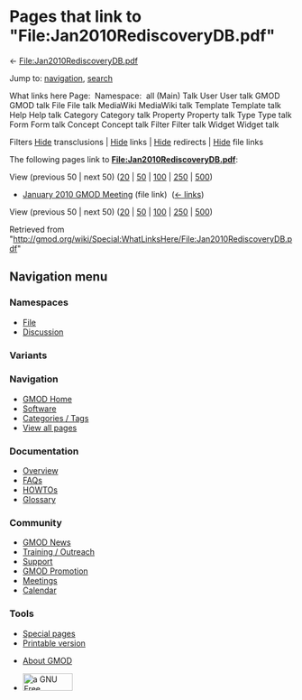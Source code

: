 <div id="mw-page-base" class="noprint">

</div>

<div id="mw-head-base" class="noprint">

</div>

<div id="content" class="mw-body" role="main">

<span id="top"></span>

<div id="mw-js-message" style="display:none;">

</div>



# <span dir="auto">Pages that link to "File:Jan2010RediscoveryDB.pdf"</span>

<div id="bodyContent">

<div id="contentSub">

←
[File:Jan2010RediscoveryDB.pdf](/wiki/File:Jan2010RediscoveryDB.pdf "File:Jan2010RediscoveryDB.pdf")

</div>

<div id="jump-to-nav" class="mw-jump">

Jump to: [navigation](#mw-navigation), [search](#p-search)

</div>

<div id="mw-content-text">

What links here Page:  Namespace:  all (Main) Talk User User talk GMOD
GMOD talk File File talk MediaWiki MediaWiki talk Template Template talk
Help Help talk Category Category talk Property Property talk Type Type
talk Form Form talk Concept Concept talk Filter Filter talk Widget
Widget talk

Filters
[Hide](/mediawiki/index.php?title=Special:WhatLinksHere/File:Jan2010RediscoveryDB.pdf&hidetrans=1 "Special:WhatLinksHere/File:Jan2010RediscoveryDB.pdf")
transclusions \|
[Hide](/mediawiki/index.php?title=Special:WhatLinksHere/File:Jan2010RediscoveryDB.pdf&hidelinks=1 "Special:WhatLinksHere/File:Jan2010RediscoveryDB.pdf")
links \|
[Hide](/mediawiki/index.php?title=Special:WhatLinksHere/File:Jan2010RediscoveryDB.pdf&hideredirs=1 "Special:WhatLinksHere/File:Jan2010RediscoveryDB.pdf")
redirects \|
[Hide](/mediawiki/index.php?title=Special:WhatLinksHere/File:Jan2010RediscoveryDB.pdf&hideimages=1 "Special:WhatLinksHere/File:Jan2010RediscoveryDB.pdf")
file links

The following pages link to
**[File:Jan2010RediscoveryDB.pdf](/wiki/File:Jan2010RediscoveryDB.pdf "File:Jan2010RediscoveryDB.pdf")**:

View (previous 50 \| next 50)
([20](/mediawiki/index.php?title=Special:WhatLinksHere/File:Jan2010RediscoveryDB.pdf&limit=20 "Special:WhatLinksHere/File:Jan2010RediscoveryDB.pdf")
\|
[50](/mediawiki/index.php?title=Special:WhatLinksHere/File:Jan2010RediscoveryDB.pdf&limit=50 "Special:WhatLinksHere/File:Jan2010RediscoveryDB.pdf")
\|
[100](/mediawiki/index.php?title=Special:WhatLinksHere/File:Jan2010RediscoveryDB.pdf&limit=100 "Special:WhatLinksHere/File:Jan2010RediscoveryDB.pdf")
\|
[250](/mediawiki/index.php?title=Special:WhatLinksHere/File:Jan2010RediscoveryDB.pdf&limit=250 "Special:WhatLinksHere/File:Jan2010RediscoveryDB.pdf")
\|
[500](/mediawiki/index.php?title=Special:WhatLinksHere/File:Jan2010RediscoveryDB.pdf&limit=500 "Special:WhatLinksHere/File:Jan2010RediscoveryDB.pdf"))

- [January 2010 GMOD
  Meeting](/wiki/January_2010_GMOD_Meeting "January 2010 GMOD Meeting")
  (file link) ‎ <span class="mw-whatlinkshere-tools">([←
  links](/mediawiki/index.php?title=Special:WhatLinksHere&target=January+2010+GMOD+Meeting "Special:WhatLinksHere"))</span>

View (previous 50 \| next 50)
([20](/mediawiki/index.php?title=Special:WhatLinksHere/File:Jan2010RediscoveryDB.pdf&limit=20 "Special:WhatLinksHere/File:Jan2010RediscoveryDB.pdf")
\|
[50](/mediawiki/index.php?title=Special:WhatLinksHere/File:Jan2010RediscoveryDB.pdf&limit=50 "Special:WhatLinksHere/File:Jan2010RediscoveryDB.pdf")
\|
[100](/mediawiki/index.php?title=Special:WhatLinksHere/File:Jan2010RediscoveryDB.pdf&limit=100 "Special:WhatLinksHere/File:Jan2010RediscoveryDB.pdf")
\|
[250](/mediawiki/index.php?title=Special:WhatLinksHere/File:Jan2010RediscoveryDB.pdf&limit=250 "Special:WhatLinksHere/File:Jan2010RediscoveryDB.pdf")
\|
[500](/mediawiki/index.php?title=Special:WhatLinksHere/File:Jan2010RediscoveryDB.pdf&limit=500 "Special:WhatLinksHere/File:Jan2010RediscoveryDB.pdf"))

</div>

<div class="printfooter">

Retrieved from
"<http://gmod.org/wiki/Special:WhatLinksHere/File:Jan2010RediscoveryDB.pdf>"

</div>

<div id="catlinks" class="catlinks catlinks-allhidden">

</div>

<div class="visualClear">

</div>

</div>

</div>

<div id="mw-navigation">

## Navigation menu

<div id="mw-head">



<div id="left-navigation">

<div id="p-namespaces" class="vectorTabs" role="navigation"
aria-labelledby="p-namespaces-label">

### Namespaces

- <span id="ca-nstab-image"><a href="/wiki/File:Jan2010RediscoveryDB.pdf" accesskey="c"
  title="View the file page [c]">File</a></span>
- <span id="ca-talk"><a
  href="/mediawiki/index.php?title=File_talk:Jan2010RediscoveryDB.pdf&amp;action=edit&amp;redlink=1"
  accesskey="t"
  title="Discussion about the content page [t]">Discussion</a></span>

</div>

<div id="p-variants" class="vectorMenu emptyPortlet" role="navigation"
aria-labelledby="p-variants-label">

### 

### Variants[](#)

<div class="menu">

</div>

</div>

</div>

<div id="right-navigation">





</div>



</div>

</div>

</div>

<div id="mw-panel">

<div id="p-logo" role="banner">

<a href="/wiki/Main_Page"
style="background-image: url(http://gmod.org/images/GMOD-cogs.png);"
title="Visit the main page"></a>

</div>

<div id="p-Navigation" class="portal" role="navigation"
aria-labelledby="p-Navigation-label">

### Navigation

<div class="body">

- <span id="n-GMOD-Home">[GMOD Home](/wiki/Main_Page)</span>
- <span id="n-Software">[Software](/wiki/GMOD_Components)</span>
- <span id="n-Categories-.2F-Tags">[Categories /
  Tags](/wiki/Categories)</span>
- <span id="n-View-all-pages">[View all
  pages](/wiki/Special:AllPages)</span>

</div>

</div>

<div id="p-Documentation" class="portal" role="navigation"
aria-labelledby="p-Documentation-label">

### Documentation

<div class="body">

- <span id="n-Overview">[Overview](/wiki/Overview)</span>
- <span id="n-FAQs">[FAQs](/wiki/Category:FAQ)</span>
- <span id="n-HOWTOs">[HOWTOs](/wiki/Category:HOWTO)</span>
- <span id="n-Glossary">[Glossary](/wiki/Glossary)</span>

</div>

</div>

<div id="p-Community" class="portal" role="navigation"
aria-labelledby="p-Community-label">

### Community

<div class="body">

- <span id="n-GMOD-News">[GMOD News](/wiki/GMOD_News)</span>
- <span id="n-Training-.2F-Outreach">[Training /
  Outreach](/wiki/Training_and_Outreach)</span>
- <span id="n-Support">[Support](/wiki/Support)</span>
- <span id="n-GMOD-Promotion">[GMOD
  Promotion](/wiki/GMOD_Promotion)</span>
- <span id="n-Meetings">[Meetings](/wiki/Meetings)</span>
- <span id="n-Calendar">[Calendar](/wiki/Calendar)</span>

</div>

</div>

<div id="p-tb" class="portal" role="navigation"
aria-labelledby="p-tb-label">

### Tools

<div class="body">

- <span id="t-specialpages"><a href="/wiki/Special:SpecialPages" accesskey="q"
  title="A list of all special pages [q]">Special pages</a></span>
- <span id="t-print"><a
  href="/mediawiki/index.php?title=Special:WhatLinksHere/File:Jan2010RediscoveryDB.pdf&amp;printable=yes"
  rel="alternate" accesskey="p"
  title="Printable version of this page [p]">Printable version</a></span>

</div>

</div>

</div>

</div>

<div id="footer" role="contentinfo">

- <span id="footer-places-about">[About
  GMOD](/wiki/GMOD:About "GMOD:About")</span>

<!-- -->

- <span id="footer-copyrightico">[<img src="http://www.gnu.org/graphics/gfdl-logo-small.png" width="88"
  height="31" alt="a GNU Free Documentation License" />](http://www.gnu.org/licenses/fdl-1.3.html)</span>


<div style="clear:both">

</div>

</div>
